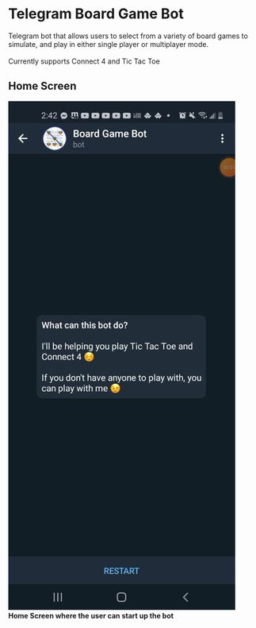 # Telegram Board Game Bot

Telegram bot that allows users to select from a variety of board games to simulate, and play in either single player or multiplayer mode.
<br><br>
Currently supports Connect 4 and Tic Tac Toe

## Home Screen

![](images/home_screen.jpg)
<br>
**Home Screen where the user can start up the bot**


